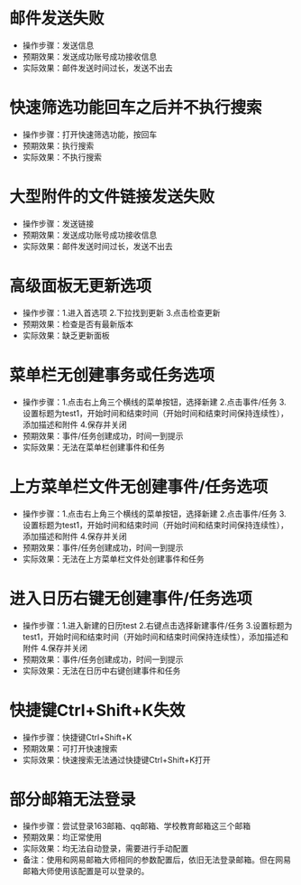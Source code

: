 # 邮件发送失败

- 操作步骤：发送信息
- 预期效果：发送成功账号成功接收信息
- 实际效果：邮件发送时间过长，发送不出去

# 快速筛选功能回车之后并不执行搜索

- 操作步骤：打开快速筛选功能，按回车
- 预期效果：执行搜索
- 实际效果：不执行搜索

# 大型附件的文件链接发送失败

- 操作步骤：发送链接
- 预期效果：发送成功账号成功接收信息
- 实际效果：邮件发送时间过长，发送不出去

# 高级面板无更新选项

- 操作步骤：1.进入首选项 2.下拉找到更新 3.点击检查更新
- 预期效果：检查是否有最新版本
- 实际效果：缺乏更新面板

# 菜单栏无创建事务或任务选项

- 操作步骤：1.点击右上角三个横线的菜单按钮，选择新建 2.点击事件/任务 3.设置标题为test1，开始时间和结束时间（开始时间和结束时间保持连续性），添加描述和附件 4.保存并关闭
- 预期效果：事件/任务创建成功，时间一到提示
- 实际效果：无法在菜单栏创建事件和任务

# 上方菜单栏文件无创建事件/任务选项

- 操作步骤：1.点击右上角三个横线的菜单按钮，选择新建 2.点击事件/任务 3.设置标题为test1，开始时间和结束时间（开始时间和结束时间保持连续性），添加描述和附件 4.保存并关闭
- 预期效果：事件/任务创建成功，时间一到提示
- 实际效果：无法在上方菜单栏文件处创建事件和任务

# 进入日历右键无创建事件/任务选项

- 操作步骤：1.进入新建的日历test 2.右键点击选择新建事件/任务 3.设置标题为test1，开始时间和结束时间（开始时间和结束时间保持连续性），添加描述和附件 4.保存并关闭
- 预期效果：事件/任务创建成功，时间一到提示
- 实际效果：无法在日历中右键创建事件和任务



# 快捷键Ctrl+Shift+K失效

- 操作步骤：快捷键Ctrl+Shift+K
- 预期效果：可打开快速搜索
- 实际效果：快速搜索无法通过快捷键Ctrl+Shift+K打开

# 部分邮箱无法登录

- 操作步骤：尝试登录163邮箱、qq邮箱、学校教育邮箱这三个邮箱
- 预期效果：均正常使用
- 实际效果：均无法自动登录，需要进行手动配置
- 备注：使用和网易邮箱大师相同的参数配置后，依旧无法登录邮箱。但在网易邮箱大师使用该配置是可以登录的。